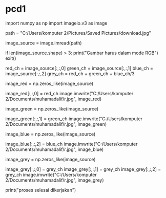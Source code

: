 # pcd1
import numpy as np 
import imageio.v3 as image

path = "C:/Users/komputer 2/Pictures/Saved Pictures/download.jpg"

image_source = image.imread(path)

if len(image_source.shape) > 3:
    print("Gambar harus dalam mode RGB")
    exit()

red_ch = image_source[:,:,0]
green_ch = image_source[:,:,1]
blue_ch = image_source[:,:,2]
grey_ch = red_ch + green_ch + blue_ch/3

image_red = np.zeros_like(image_source)

image_red[:,:,0] = red_ch
image.imwrite("C:/Users/komputer 2/Documents/muhamadalif/r.jpg", image_red)

image_green = np.zeros_like(image_source)

image_green[:,:,1] = green_ch
image.imwrite("C:/Users/komputer 2/Documents/muhamadalif/r.jpg", image_green)

image_blue = np.zeros_like(image_source)


image_blue[:,:,2] = blue_ch
image.imwrite("C:/Users/komputer 2/Documents/muhamadalif/r.jpg", image_blue)

image_grey = np.zeros_like(image_source)

image_grey[:,:,0] = grey_ch
image_grey[:,:,1] = grey_ch
image_grey[:,:,2] = grey_ch
image.imwrite("C:/Users/komputer 2/Documents/muhamadalif/r.jpg", image_grey)

print("proses selesai dikerjakan")
